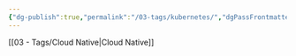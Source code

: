 ```yaml
---
{"dg-publish":true,"permalink":"/03-tags/kubernetes/","dgPassFrontmatter":true}
---
```


[[03 - Tags/Cloud Native\|Cloud Native]]